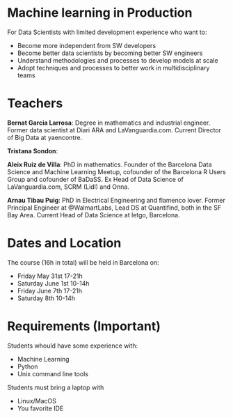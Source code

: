 # Machine learning in Production

For Data Scientists with limited development experience who want to:
- Become more independent from SW developers
- Become better data scientists by becoming better SW engineers
- Understand methodologies and processes to develop models at scale
- Adopt techniques and processes to better work in multidisciplinary teams


# Teachers

**Bernat Garcia Larrosa**: Degree in mathematics and industrial engineer. Former data scientist at Diari ARA and LaVanguardia.com. Current Director of Big Data at yaencontre.

**Tristana Sondon**:

**Aleix Ruiz de Villa**: PhD in mathematics. Founder of the Barcelona Data Science and Machine Learning Meetup, cofounder of the Barcelona R Users Group and cofounder of BaDaSS. Ex Head of Data Science of LaVanguardia.com, SCRM (Lidl) and Onna. 

**Arnau Tibau Puig**: PhD in Electrical Engineering and flamenco lover. Former Principal Engineer at @WalmartLabs, Lead DS at Quantifind, both in the SF Bay Area. Current Head of Data Science at letgo, Barcelona.

# Dates and Location

The course (16h in total) will be held in Barcelona on:
- Friday May 31st 17-21h
- Saturday June 1st 10-14h
- Friday June 7th 17-21h 
- Saturday 8th 10-14h



# Requirements (Important)

Students whould have some experience with:
- Machine Learning
- Python
- Unix command line tools 

Students must bring a laptop with
- Linux/MacOS 
- You favorite IDE


